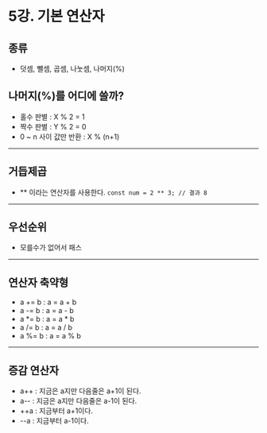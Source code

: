 # 5강. 기본 연산자
## 종류
- 덧셈, 뺄셈, 곱셈, 나눗셈, 나머지(%)
## 나머지(%)를 어디에 쓸까?
- 홀수 판별 : X % 2 = 1
- 짝수 판별 : Y % 2 = 0
- 0 ~ n 사이 값만 반환 : X % (n+1)
---
## 거듭제곱
- ** 이라는 연산자를 사용한다. `const num = 2 ** 3; // 결과 8`
---
## 우선순위
- 모를수가 없어서 패스
---
## 연산자 축약형
- a += b : a = a + b 
- a -= b : a = a - b 
- a *= b : a = a * b 
- a /= b : a = a / b 
- a %= b : a = a % b 
---
## 증감 연산자
- a++ : 지금은 a지만 다음줄은 a+1이 된다.
- a-- : 지금은 a지만 다음줄은 a-1이 된다.
- ++a : 지금부터 a+1이다.
- --a : 지금부터 a-1이다.